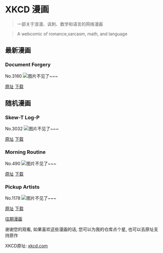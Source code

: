 # XKCD 漫画


> 一部关于浪漫、讽刺、数学和语言的网络漫画

> A webcomic of romance,sarcasm, math, and language


## 最新漫画
### Document Forgery
No.3160
![图片不见了~~~](https://imgs.xkcd.com/comics/document_forgery.png)

[原址](https://xkcd.com//3160) [下载](https://imgs.xkcd.com/comics/document_forgery.png)



## 随机漫画
### Skew-T Log-P
No.3032
![图片不见了~~~](https://imgs.xkcd.com/comics/skew_t_log_p.png)

[原址](https://xkcd.com//3032) [下载](https://imgs.xkcd.com/comics/skew_t_log_p.png)



### Morning Routine
No.490
![图片不见了~~~](https://imgs.xkcd.com/comics/morning_routine.png)

[原址](https://xkcd.com//490) [下载](https://imgs.xkcd.com/comics/morning_routine.png)



### Pickup Artists
No.1178
![图片不见了~~~](https://imgs.xkcd.com/comics/pickup_artists.png)

[原址](https://xkcd.com//1178) [下载](https://imgs.xkcd.com/comics/pickup_artists.png)



[往期漫画](image/)

谢谢您的观看, 如果喜欢这些漫画的话, 
您可以为我的仓库点个星, 也可以去原址支持原作

XKCD原址: [xkcd.com](https://xkcd.com)

